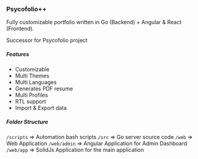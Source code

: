 ### Psycofolio++

Fully customizable portfolio written in Go (Backend) + Angular & React (Frontend).

Successor for Psycofolio project

##### Features

* Customizable
* Multi Themes
* Multi Languages
* Generates PDF resume
* Multi Profiles
* RTL support
* Import & Export data


##### Folder Structure

`/scripts` => Automation bash scripts
`/src` => Go server source code
`/web` => Web Application
`/web/admin` => Angular Application for Admin Dashboard
`/web/app` => SolidJs Application for the main application